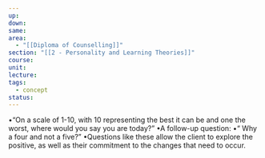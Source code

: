 ```yaml
---
up: 
down: 
same: 
area:
  - "[[Diploma of Counselling]]"
section: "[[2 - Personality and Learning Theories]]"
course: 
unit: 
lecture: 
tags:
  - concept
status:
---
```

•“On a scale of 1-10, with 10 representing the
best it can be and one the worst, where would
you say you are today?”
•A follow-up question:
•“ Why a four and not a five?”
•Questions like these allow the client to explore
the positive, as well as their commitment to the changes that need to occur.